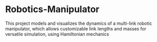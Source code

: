 # Robotics-Manipulator

This project models and visualizes the dynamics of a multi-link robotic manipulator, which allows customizable link lengths and masses for versatile simulation, using Hamiltonian mechanics